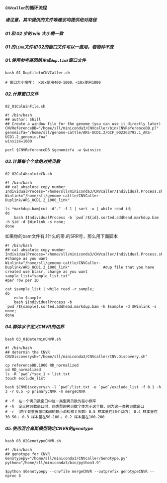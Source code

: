 #### `CNVcaller`的循环流程
##### 请注意，其中提供的文件等建议均提供绝对路径
##### 01 和 02 步的 win 大小需一致
##### 01 的`link`文件和 02的窗口文件可以一直用，若物种不变
##### 01.使用参考基因组生成`dup.link`窗口文件
```
bash 01_DupfiletoCNVCaller.sh

# 窗口大小推荐： >10x使用400-1000，<10x使用1000
```
##### 02.计算窗口文件
`02_01CalWinFile.sh`
```
#! /bin/bash
## author: Shill
## Create a window file for the genome (you can use it directly later)                                      
CNVReferenceDB="/home/sll/miniconda3/CNVcaller/bin/CNVReferenceDB.pl"
genomicfa="/home/sll/genome-cattle/ARS-UCD1.2/GCF_002263795.1_ARS-UCD1.2_genomic.fna"
winsize=1000

perl $CNVReferenceDB $genomicfa -w $winsize
```
##### 03.计算每个个体绝对拷贝数
`02_02CalAbsoluteCN.sh`
```
#! /bin/bash
## cal absolute copy number
IndividualProcess="/home/sll/miniconda3/CNVcaller/Individual.Process.sh"
Winlink="/home/sll/genome-cattle/CNVCaller-Duplink/ARS_UCD1.2_1000_link"

ls *markdup.bam|cut -d"." -f 1 | sort -u | while read id;
do
    bash $IndividualProcess -b `pwd`/${id}.sorted.addhead.markdup.bam -h $id -d $Winlink -s none;
done 
```
如果你的bam文件有.1什么的带.的SRR号，那么用下面脚本
```
#! /bin/bash
## cal absolute copy number
IndividualProcess="/home/sll/miniconda3/CNVcaller/Individual.Process.sh"               #change as you want
Winlink="/home/sll/genome-cattle/CNVCaller-Duplink/ARS_UCD1.2_1000_link"               #dup file that you have created use blasr, change as you want
sample_list="sample_list.txt"                                                          #per row per ID

cat $sample_list | while read -r sample;
do
    echo $sample
    bash $IndividualProcess -b `pwd`/${sample}.sorted.addhead.markdup.bam -h $sample -d $Winlink -s none;
done
```
##### 04.群体水平定义CNVR的边界
`bash 03_01DeterminCNVR.sh`
```
#! /bin/bash
## determin the CNVR 
CNVDiscoverysh="/home/sll/miniconda3/CNVcaller/CNV.Discovery.sh"

cp referenceDB.1000 RD_normalized
cd RD_normalized
ls -R `pwd`/*sex_1 > list.txt
touch exclude_list

bash $CNVDiscoverysh -l `pwd`/list.txt -e `pwd`/exclude_list -f 0.1 -h 3 -r 0.5 -p primaryCNVR -m mergeCNVR

# -f  在一个拷贝数窗口中这一类型拷贝数的最小频率
# -h  定义拷贝数窗口时，同类型的拷贝数个体大于这个数，则为这一类拷贝数窗口
# -r （两个非重叠窗口K间的最小泊松相关系数）0.5 样本量在30个以内； 0.4 样本量在30-50； 0.3 样本量在50-100； 0.2 样本量在100-200
```
##### 05.使用混合高斯模型确定CNVR的genotype
`bash 03_02GenotypeCNVR.sh`
```
#! /bin/bash
## genotype for CNVR
Genotypepy="/home/sll/miniconda3/CNVcaller/Genotype.py"
python="/home/sll/miniconda3/bin/python3.9"

$python $Genotypepy --cnvfile mergeCNVR --outprefix genotypeCNVR --nproc 8
```
